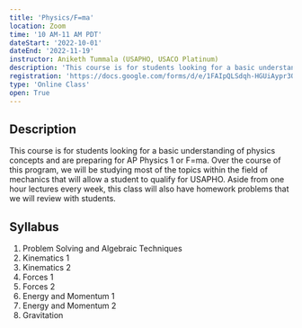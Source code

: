 ```yaml
---
title: 'Physics/F=ma'
location: Zoom
time: '10 AM-11 AM PDT'
dateStart: '2022-10-01'
dateEnd: '2022-11-19'
instructor: Aniketh Tummala (USAPHO, USACO Platinum)
description: 'This course is for students looking for a basic understanding of physics concepts and are preparing for AP Physics 1 or F=ma.'
registration: 'https://docs.google.com/forms/d/e/1FAIpQLSdqh-HGUiAypr3O_49zfk_lYyTVTh3Ak1rvePVMRh_Ng8jjug/viewform'
type: 'Online Class'
open: True
---
```


## Description

This course is for students looking for a basic understanding of physics concepts and are preparing for AP Physics 1 or F=ma. Over the course of this program, we will be studying most of the topics within the field of mechanics that will allow a student to qualify for USAPHO. Aside from one hour lectures every week, this class will also have homework problems that we will review with students.

## Syllabus

1. Problem Solving and Algebraic Techniques
2. Kinematics 1
3. Kinematics 2
4. Forces 1
5. Forces 2
6. Energy and Momentum 1
7. Energy and Momentum 2
8. Gravitation
